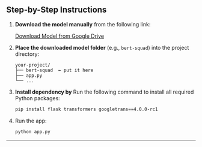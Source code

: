## Step-by-Step Instructions

1. **Download the model manually** from the following link:

   [Download Model from Google Drive]([https://drive.google.com/file/d/1AbCDefGhIJKlmnOPqrsTUVWXYZ/view?usp=sharing](https://drive.google.com/drive/folders/1Q2pbHktsFzyjH-4UwChVF6x2SwelwvXp?usp=sharing))

2. **Place the downloaded model folder** (e.g., `bert-squad`) into the project directory:

   ```
   your-project/
   ├── bert-squad  ← put it here
   ├── app.py
   └── ...
   ```

3. **Install dependency by** Run the following command to install all required Python packages:

   ```bash
   pip install flask transformers googletrans==4.0.0-rc1
   ```
4. Run the app:

   ```bash
   python app.py
   ```
---
